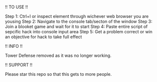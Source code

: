 !! TO USE !!

Step 1: Ctrl+I or inspect element through wichever web browser you are yousing
Step 2: Navigate to the console tab/secton of the window
Step 3: Join a blooket game and wait for it to start
Step 4: Paste entire script of sepcific hack into console input area
Step 5: Get a problem correct or win an objective for hack to take full effect

!! INFO !!

Tower Defense removed as it was no longer working.

!! SUPPORT !!

Please star this repo so that this gets to more people.
